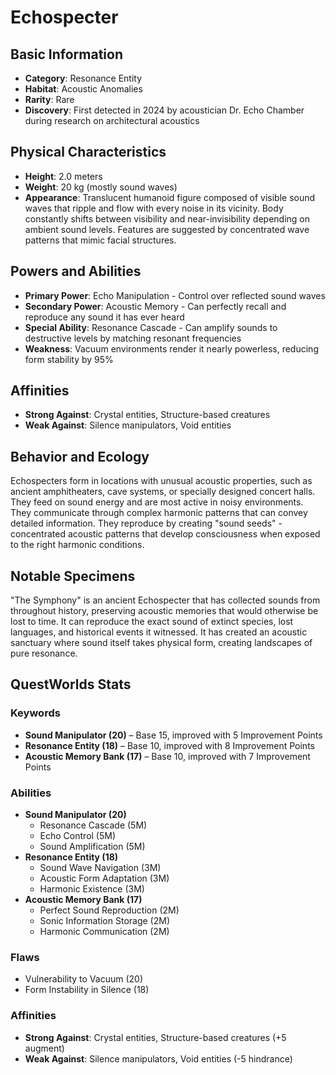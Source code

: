 # Echospecter

## Basic Information
- **Category**: Resonance Entity
- **Habitat**: Acoustic Anomalies
- **Rarity**: Rare
- **Discovery**: First detected in 2024 by acoustician Dr. Echo Chamber during research on architectural acoustics

## Physical Characteristics
- **Height**: 2.0 meters
- **Weight**: 20 kg (mostly sound waves)
- **Appearance**: Translucent humanoid figure composed of visible sound waves that ripple and flow with every noise in its vicinity. Body constantly shifts between visibility and near-invisibility depending on ambient sound levels. Features are suggested by concentrated wave patterns that mimic facial structures.

## Powers and Abilities
- **Primary Power**: Echo Manipulation - Control over reflected sound waves
- **Secondary Power**: Acoustic Memory - Can perfectly recall and reproduce any sound it has ever heard
- **Special Ability**: Resonance Cascade - Can amplify sounds to destructive levels by matching resonant frequencies
- **Weakness**: Vacuum environments render it nearly powerless, reducing form stability by 95%



## Affinities
- **Strong Against**: Crystal entities, Structure-based creatures
- **Weak Against**: Silence manipulators, Void entities

## Behavior and Ecology
Echospecters form in locations with unusual acoustic properties, such as ancient amphitheaters, cave systems, or specially designed concert halls. They feed on sound energy and are most active in noisy environments. They communicate through complex harmonic patterns that can convey detailed information. They reproduce by creating "sound seeds" - concentrated acoustic patterns that develop consciousness when exposed to the right harmonic conditions.

## Notable Specimens
"The Symphony" is an ancient Echospecter that has collected sounds from throughout history, preserving acoustic memories that would otherwise be lost to time. It can reproduce the exact sound of extinct species, lost languages, and historical events it witnessed. It has created an acoustic sanctuary where sound itself takes physical form, creating landscapes of pure resonance.

## QuestWorlds Stats

### Keywords
- **Sound Manipulator (20)** – Base 15, improved with 5 Improvement Points
- **Resonance Entity (18)** – Base 10, improved with 8 Improvement Points
- **Acoustic Memory Bank (17)** – Base 10, improved with 7 Improvement Points

### Abilities
- **Sound Manipulator (20)**
  - Resonance Cascade (5M)
  - Echo Control (5M)
  - Sound Amplification (5M)
- **Resonance Entity (18)**
  - Sound Wave Navigation (3M)
  - Acoustic Form Adaptation (3M)
  - Harmonic Existence (3M)
- **Acoustic Memory Bank (17)**
  - Perfect Sound Reproduction (2M)
  - Sonic Information Storage (2M)
  - Harmonic Communication (2M)

### Flaws
- Vulnerability to Vacuum (20)
- Form Instability in Silence (18)

### Affinities
- **Strong Against**: Crystal entities, Structure-based creatures (+5 augment)
- **Weak Against**: Silence manipulators, Void entities (-5 hindrance)
